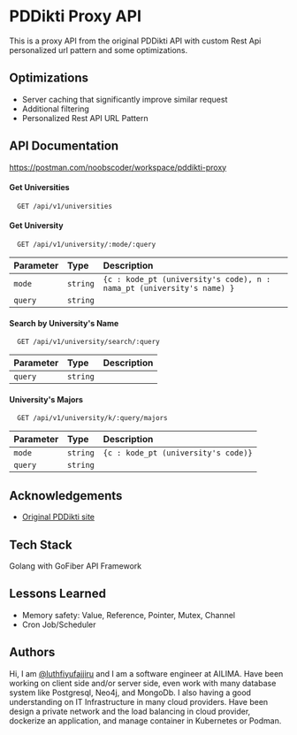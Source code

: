 
# PDDikti Proxy API

This is a proxy API from the original PDDikti API with custom Rest Api personalized url pattern and some optimizations.
## Optimizations

- Server caching that significantly improve similar request
- Additional filtering
- Personalized Rest API URL Pattern
## API Documentation
https://postman.com/noobscoder/workspace/pddikti-proxy

#### Get Universities

```http
  GET /api/v1/universities
```

#### Get University

```http
  GET /api/v1/university/:mode/:query
```

| Parameter | Type     | Description                                                          |
| :-------- | :------- | :--------------------------------------------------------------------|
| `mode`    | `string` | `{c : kode_pt (university's code), n : nama_pt (university's name) }`|
| `query`   | `string` |                                                                      |

#### Search by University's Name

```http
  GET /api/v1/university/search/:query
```

| Parameter | Type     | Description |
| :-------- | :------- | :-----------|
| `query`   | `string` |             |

#### University's Majors

```http
  GET /api/v1/university/k/:query/majors
```

| Parameter | Type     | Description                        |
| :-------- | :------- | :----------------------------------|
| `mode`    | `string` | `{c : kode_pt (university's code)}`|
| `query`   | `string` |                                    |


## Acknowledgements

 - [Original PDDikti site](https://pddikti.kemdikbud.go.id/)
 
## Tech Stack

Golang with GoFiber API Framework


## Lessons Learned

- Memory safety: Value, Reference, Pointer, Mutex, Channel
- Cron Job/Scheduler
## Authors

Hi, I am [@luthfiyufajjiru](www.linkedin.com/in/yufajjiru) and I am a software engineer at AILIMA.
Have been working on client side and/or server side, even work with many database system like Postgresql, Neo4j, and MongoDb.
I also having a good understanding on IT Infrastructure in many cloud providers. Have been design a private network and the
load balancing in cloud provider, dockerize an application, and manage container in Kubernetes or Podman.
